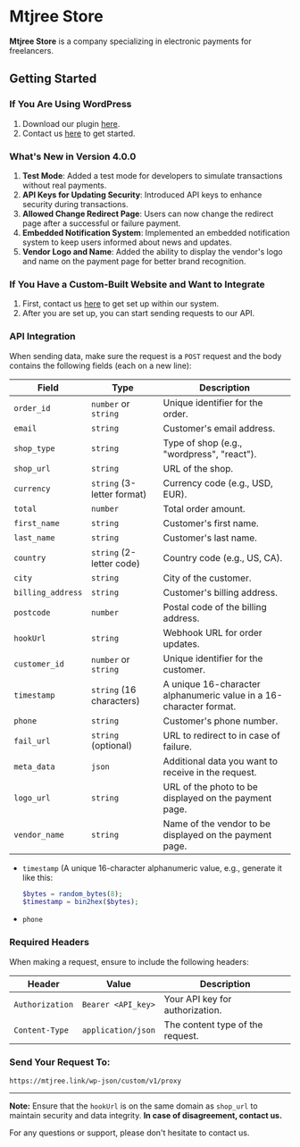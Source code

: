 # Mtjree Store

**Mtjree Store** is a company specializing in electronic payments for freelancers.

## Getting Started

### If You Are Using WordPress

1. Download our plugin [here](https://github.com/rasheedammar/Mtjree/blob/main/mtjree_store.zip).
2. Contact us [here](#) to get started.

### What's New in Version 4.0.0

1. **Test Mode**: Added a test mode for developers to simulate transactions without real payments.
2. **API Keys for Updating Security**: Introduced API keys to enhance security during transactions.
3. **Allowed Change Redirect Page**: Users can now change the redirect page after a successful or failure payment.
4. **Embedded Notification System**: Implemented an embedded notification system to keep users informed about news and updates.
5. **Vendor Logo and Name**: Added the ability to display the vendor's logo and name on the payment page for better brand recognition.

### If You Have a Custom-Built Website and Want to Integrate

1. First, contact us [here](#) to get set up within our system.
2. After you are set up, you can start sending requests to our API.

### API Integration

When sending data, make sure the request is a `POST` request and the body contains the following fields (each on a new line):

| Field            | Type                        | Description                                    |
|------------------|-----------------------------|------------------------------------------------|
| `order_id`       | `number` or `string`        | Unique identifier for the order.               |
| `email`          | `string`                    | Customer's email address.                      |
| `shop_type`      | `string`                    | Type of shop (e.g., "wordpress", "react").       |
| `shop_url`       | `string`                    | URL of the shop.                               |
| `currency`       | `string` (3-letter format)  | Currency code (e.g., USD, EUR).                |
| `total`          | `number`                    | Total order amount.                            |
| `first_name`     | `string`                    | Customer's first name.                         |
| `last_name`      | `string`                    | Customer's last name.                          |
| `country`        | `string` (2-letter code)    | Country code (e.g., US, CA).                   |
| `city`           | `string`                    | City of the customer.                          |
| `billing_address`| `string`                    | Customer's billing address.                    |
| `postcode`       | `number`                    | Postal code of the billing address.            |
| `hookUrl`        | `string`                    | Webhook URL for order updates.                 |
| `customer_id`    | `number` or `string`        | Unique identifier for the customer.            |
| `timestamp`      | `string` (16 characters)    | A unique 16-character alphanumeric value in a 16-character format.      |
| `phone`          | `string`                    | Customer's phone number.                       |
| `fail_url`       | `string` (optional)         | URL to redirect to in case of failure.         |
| `meta_data`      | `json`                      | Additional data you want to receive in the request. |
| `logo_url`       | `string`                    | URL of the photo to be displayed on the payment page. |
| `vendor_name`    | `string`                    | Name of the vendor to be displayed on the payment page. |

- `timestamp` (A unique 16-character alphanumeric value, e.g., generate it like this:
    ```php
    $bytes = random_bytes(8);
    $timestamp = bin2hex($bytes);
    ```
- `phone`
### Required Headers

When making a request, ensure to include the following headers:

| Header            | Value                        | Description                                    |
|-------------------|------------------------------|------------------------------------------------|
| `Authorization`   | `Bearer <API_key>`           | Your API key for authorization.                |
| `Content-Type`    | `application/json`           | The content type of the request.               |

### Send Your Request To:

`https://mtjree.link/wp-json/custom/v1/proxy`

---

**Note:** Ensure that the `hookUrl` is on the same domain as `shop_url` to maintain security and data integrity.
**In case of disagreement, contact us.**

For any questions or support, please don't hesitate to contact us.
